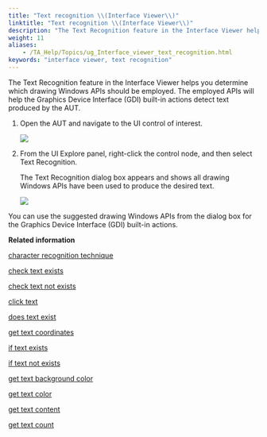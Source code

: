 ```yaml
--- 
title: "Text recognition \\(Interface Viewer\\)"
linktitle: "Text recognition \\(Interface Viewer\\)"
description: "The Text Recognition feature in the Interface Viewer helps you determine which drawing Windows APIs should be employed. The employed APIs will help the Graphics Device Interface (GDI) built-in actions detect text produced by the AUT."
weight: 11
aliases: 
    - /TA_Help/Topics/ug_Interface_viewer_text_recognition.html
keywords: "interface viewer, text recognition"
---
```


The Text Recognition feature in the Interface Viewer helps you determine which drawing Windows APIs should be employed. The employed APIs will help the Graphics Device Interface \(GDI\) built-in actions detect text produced by the AUT.

1.  Open the AUT and navigate to the UI control of interest.

    ![](/images/TA_Help/Images/viewer_drawing_functions.png)

2.  From the UI Explore panel, right-click the control node, and then select Text Recognition.

    The Text Recognition dialog box appears and shows all drawing Windows APIs have been used to produce the desired text.

    ![](/images/TA_Help/Images/Text_recognition_dlg.png)


You can use the suggested drawing Windows APIs from the dialog box for the Graphics Device Interface \(GDI\) built-in actions.



**Related information**  


[character recognition technique](/automation-guide/action-based-testing-language/built-in-settings/other-settings/character-recognition-technique)

[check text exists](/automation-guide/action-based-testing-language/built-in-actions/user-interface-actions/optical-character-recognition/check-text-exists)

[check text not exists](/automation-guide/action-based-testing-language/built-in-actions/user-interface-actions/optical-character-recognition/check-text-not-exists)

[click text](/automation-guide/action-based-testing-language/built-in-actions/user-interface-actions/optical-character-recognition/click-text)

[does text exist](/automation-guide/action-based-testing-language/built-in-actions/user-interface-actions/optical-character-recognition/does-text-exist)

[get text coordinates](/automation-guide/action-based-testing-language/built-in-actions/user-interface-actions/optical-character-recognition/get-text-coordinates)

[if text exists](/automation-guide/action-based-testing-language/built-in-actions/user-interface-actions/optical-character-recognition/if-text-exists)

[if text not exists](/automation-guide/action-based-testing-language/built-in-actions/user-interface-actions/optical-character-recognition/if-text-not-exists)

[get text background color](/automation-guide/action-based-testing-language/built-in-actions/user-interface-actions/optical-character-recognition/get-text-background-color)

[get text color](/automation-guide/action-based-testing-language/built-in-actions/user-interface-actions/optical-character-recognition/get-text-color)

[get text content](/automation-guide/action-based-testing-language/built-in-actions/user-interface-actions/optical-character-recognition/get-text-content)

[get text count](/automation-guide/action-based-testing-language/built-in-actions/user-interface-actions/optical-character-recognition/get-text-count)


